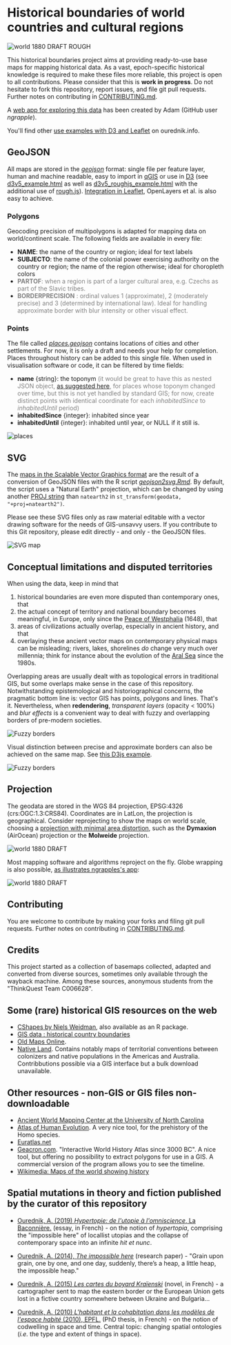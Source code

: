 # Historical boundaries of world countries and cultural regions

![world 1880 DRAFT ROUGH](img/historicalmaps-leaflet.png)

This historical boundaries project aims at providing ready-to-use base maps for mapping historical data. As a vast, epoch-specific historical knowledge is required to make these files more reliable, this project is open to all contributions. Please consider that this is __work in progress__. Do not hesitate to fork this repository, report issues, and file git pull requests. Further notes on contributing in [CONTRIBUTING.md](CONTRIBUTING.md).

A [web app for exploring this data](https://historicborders.app/) has been created by Adam (GitHub user _ngrapple_).

You'll find other [use examples with D3 and Leaflet](https://ourednik.info/historicalmaps/) on ourednik.info.

## GeoJSON

All maps are stored in the [_geojson_](https://github.com/aourednik/historical-basemaps/tree/master/geojson) format: single file per feature layer, human and machine readable, easy to import in [qGIS](https://github.com/qgis/QGIS) or use in [D3](https://github.com/d3) (see [d3v5_example.html](https://github.com/aourednik/historical-basemaps/tree/master/d3v5_example.html) as well as [d3v5_roughjs_example.html](https://github.com/aourednik/historical-basemaps/tree/master/d3v5_roughjs_example.html) with the additional use of [rough.js](https://github.com/pshihn/rough)). [Integration in Leaflet](https://ourednik.info/historicalmaps/leafletExample), OpenLayers et al. is also easy to achieve.

### Polygons

Geocoding precision of multipolygons is adapted for mapping data on world/continent scale. The following fields are available in every file:

* __NAME__: the name of the country or region; ideal for text labels
* __SUBJECTO__: the name of the colonial power exercising authority on the country or region; the name of the region otherwise; ideal for choropleth colors
* <span style="color:grey">__PARTOF__: when a region is part of a larger cultural area, e.g. Czechs as part of the Slavic tribes.</span>
* <span style="color:grey">__BORDERPRECISION__ : ordinal values 1 (approximate), 2 (moderately precise) and 3 (determined by international law). Ideal for handling approximate border with blur intensity or other visual effect.</span>

### Points

The file called [_places.geojson_](https://github.com/aourednik/historical-basemaps/tree/master/places.geojson) contains locations of cities and other settlements. For now, it is only a draft and needs your help for completion. Places throughout history can be added to this single file. When used in visualisation software or code, it can be filtered by time fields:

* __name__ {string}: the toponym <span style="color:grey">(it would be great to have this as nested JSON object, [as suggested here](https://github.com/qgis/QGIS/issues/45330), for places whose toponym changed over time, but this is not yet handled by standard GIS; for now, create distinct points with identical coordinate for each _inhabitedSince_ to _inhabitedUntil_ period)</span>
* __inhabitedSince__ {integer}: inhabited since year
* __inhabitedUntil__ {integer}: inhabited until year, or NULL if it still is.

![places](img/places.png)

## SVG

The [maps in the Scalable Vector Graphics format](https://github.com/aourednik/historical-basemaps/tree/master/svg/) are the result of a conversion of GeoJSON files with the R script [_geojson2svg.Rmd_](https://github.com/aourednik/historical-basemaps/tree/master/geojson2svg.Rmd). By default, the script uses a "Natural Earth" projection, which can be changed by using another [PROJ string](https://proj.org/operations/projections/) than `natearth2` in `st_transform(geodata, "+proj=natearth2")`.

Please see these SVG files only as raw material editable with a vector drawing software for the needs of GIS-unsavvy users. If you contribute to this Git repository, please edit directly - and only - the GeoJSON files.

![SVG map](https://raw.githubusercontent.com/aourednik/historical-basemaps/master/svg/world_1938.svg)

## Conceptual limitations and disputed territories

When using the data, keep in mind that

1. historical boundaries are even more disputed than contemporary ones, that
2. the actual concept of territory and national boundary becomes meaningful, in Europe, only since the [Peace of Westphalia](https://en.wikipedia.org/wiki/Peace_of_Westphalia) (1648), that
3. areas of civilizations actually overlap, especially in ancient history, and that
4. overlaying these ancient vector maps on contemporary physical maps can be misleading; rivers, lakes, shorelines _do_ change very much over millennia; think for instance about the evolution of the [Aral Sea](https://en.wikipedia.org/wiki/Aral_Sea) since the 1980s.

Overlapping areas are usually dealt with as topological errors in traditional GIS, but some overlaps make sense in the case of this repository. Notwithstanding epistemological and historiographical concerns, the pragmatic bottom line is: vector GIS has points, polygons and lines. That's it. Nevertheless, when __redendering__, _transparent layers_ (opacity < 100%) and _blur effects_ is a convenient way to deal with fuzzy and overlapping borders of pre-modern societies.  

![Fuzzy borders](img/fuzzy-borders.png)

Visual distinction between precise and approximate borders can also be achieved on the same map. See [this D3js example](https://ourednik.info/historicalmaps/d3v5_FuzzyAndExactBorders_example.html).

![Fuzzy borders](img/historicBorders_fuzzyNonFuzzy.png)

## Projection

The geodata are stored in the WGS 84 projection, EPSG:4326 (crs:OGC:1.3:CRS84). Coordinates are in LatLon, the projection is geographical. Consider reprojecting to show the maps on world scale, choosing a [projection with minimal area distortion](https://bl.ocks.org/syntagmatic/ba569633d51ebec6ec6e), such as the __Dymaxion__ (AirOcean) projection or the __Molweide__ projection. 

![world 1880 DRAFT](img/world_1880.png)

Most mapping software and algorithms reproject on the fly. Globe wrapping is also possible, [as illustrates ngrapples's app](https://historicborders.app/?view=globe):

![world 1880 DRAFT](img/historical-globe.png)

## Contributing

You are welcome to contribute by making your forks and filing git pull requests. Further notes on contributing in [CONTRIBUTING.md](CONTRIBUTING.md).

## Credits

This project started as a collection of basemaps collected, adapted and converted from diverse sources, sometimes only available through the wayback machine. Among these sources, anonymous students from the "ThinkQuest Team C006628".

## Some (rare) historical GIS resources on the web

* [CShapes by Niels Weidman](http://nils.weidmann.ws/projects/cshapes.html), also available as an R package.
* [GIS data : historical country boundaries](https://www.gislounge.com/find-gis-data-historical-country-boundaries/)
* [Old Maps Online](https://www.oldmapsonline.org/en/Hokkaido).
* [Native Land](https://native-land.ca). Contains notably maps of territorial conventions between colonizers and native populations in the Americas and Australia. Contribbutions possible via a GIS interface but a bulk download unavailable.

## Other resources - non-GIS or GIS files non-downloadable

* [Ancient World Mapping Center at the University of North Carolina](http://awmc.unc.edu/wordpress/map-files/)
* [Atlas of Human Evolution](http://atlasofhumanevolution.com/). A very nice tool, for the prehistory of the Homo species.
* [Euratlas.net](https://www.euratlas.net/history/europe/)
* [Geacron.com](http://geacron.com). "Interactive World History Atlas since 3000 BC". A nice tool, but offering no possibility to extract polygons for use in a GIS. A commercial version of the program allows you to see the timeline.
* [Wikimedia: Maps of the world showing history](https://commons.wikimedia.org/wiki/Category:Maps_of_the_world_showing_history)

## Spatial mutations in theory and fiction published by the curator of this repository

* [Ourednik, A. (2019) _Hypertopie: de l'utopie à l'omniscience_, La Baconnière.](https://ourednik.info/en/textes/hypertopie) (essay, in French) - on the notion of _hypertopia_, comprising the "impossible here" of locallist utopias and the collapse of contemporary space into an infinite _hit et nunc_.

* [Ourednik, A. (2014), _The impossible here_](https://www.espacestemps.net/articles/the-impossible-here/) (research paper) - "Grain upon grain, one by one, and one day, suddenly, there’s a heap, a little heap, the impossible heap."

* [Ourednik, A. (2015) _Les cartes du boyard Kraïenski_](https://ourednik.info/en/textes/boyard-kraienski) (novel, in French) -  a cartographer sent to map the eastern border or the European Union gets lost in a fictive country somewhere between Ukraine and Bulgaria...

* [Ourednik, A. (2010) _L'habitant et la cohabitation dans les modèles de l'espace habité_ (2010), EPFL.](https://ourednik.info/essais.php?texte=phd) (PhD thesis, in French) - on the notion of codwelling in space and time. Central topic: changing spatial ontologies (_i.e._ the type and extent of things in space).
